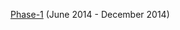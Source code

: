 <a href="https://github.com/Geek-Research-Lab/MeowJS/wiki/Docs">Phase-1</a> (June 2014 - December 2014)
